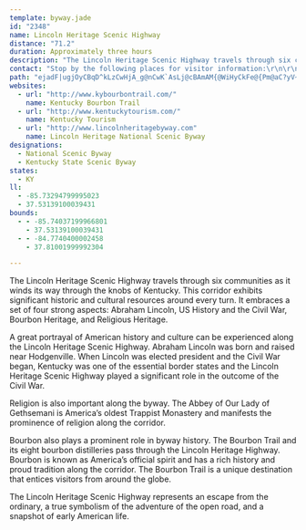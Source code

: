 ```yaml
---
template: byway.jade
id: "2348"
name: Lincoln Heritage Scenic Highway
distance: "71.2"
duration: Approximately three hours
description: "The Lincoln Heritage Scenic Highway travels through six communities as it winds its way through the knobs\r\nof Kentucky. This corridor is a national destination unto itself and exhibits significant historic and cultural resources around every turn. From the town of Hodgenville, through New Haven and Bardstown, on through Springfield and Perryville to Danville, the 71.2 miles of the Lincoln Heritage Scenic Highway proudly display the history and culture that the region was built upon."
contact: "Stop by the following places for visitor information:\r\n\r\n**[Hodgenville-LaRue County Chamber of Commerce](http://www.laruecountychamber.org/)**  \r\n270-358-3411 \r\n\r\n**[Bardstown-Nelson County Tourist & Convention Commission](http://www.visitbardstown.com/tourism/)**  \r\n800-638-4877  \r\n\r\n**[Springfield Tourism](http://www.springfieldky.org/play.html)**  \r\n859-336-5440\r\n\r\n**[Danville-Boyle County Convention and Visitors Bureau](http://betterindanville.com/Visiting-Here.aspx)**  800-755-0076"
path: "ejadF|ugjOyCBqD^kLzCwHjA_g@nCwK`AsLj@cBAmAM{@WiHyCkFe@{Pm@aC?yV~AO?u@Lc@H]Jo@RsAn@aLpHSJc@Tg@Ti@PkLlD_PpGkKnDiAVmBH{PBs@YISQKQsAAmRD{C^aEbByHb@aDDyAEwAc@mDuAaHs@oBgM}VaBsD_Lw^oCuKe@}Cy@iIgBiUUoFs@wVKyA_@eCy@yBiO}X_BsDmT{m@i@mB_@qBOwDHkDxC}\\tIkgABsAK{B[uBy@wC{JyXe@}@yAmB}AwAyQiJcE_BmCe@kUyBgBa@cBs@yAeA}BsCi@eAu@sBYsA[eCQ}DKuSS_JUgDoBcQu@eD{BiGwKuW{DaIg@y@m@m@uAk@yN_DgKmCcAa@oAeA}EmF_I}J_IyIaBaCmA_CwCaJ}@mBiAqA}AgAy@YiAeAqIiJkAiB}@uB}CaJu@yC}A_F}C}HsEcPq@}A}DcGeImN_McNyBmCgGeL_AyAcEmEmCgB_c@}RcDq@cBMm\\KgBScAWcCaA}AeAoAmAoByCiBiEuEgMoBeE{@sAsAsAcBmAeCkAsCq@}AMgTJ_CEwGqAsP{DuAm@]Qw@e@w@i@YU[Yq@q@U[o@y@U]Q[Ua@s@aBc@oAyBsHi@_BaAkDwAaFM[cAaCiBkD}A{BoC{CeNmMgDsDuDcF{QmU{BmBiC{AmNgFmGcDgEiCsAgAe@a@aByA_GuF}@}@wAsA}@u@aAs@cAo@cAm@gAm@}FmBiCaByAaBmAyB_AkCyDaNgAaCqAmBgByA_DwAoXuIoCkB_BaBcB_DiA{DYaBsE}`@aAmEmAeDeAgBoBmC{_@w^iBuB}ByDy@aBuAwEcCsJi@{AcAsBcAyA_AaAsC}A}HmBgBs@yg@eYeBqAgBgBiCwDqAyAiAu@uBy@sAQyA?sDp@_CrAuCrCqAz@{Aj@o@HeBLiCWoAg@sAkAeGsHaAyA}@aBgDaIoWoq@iFgMyFuLeAsBeCuDgCkC}BgBgEcC_Bm@wCs@a|@uLwG{A_FyAaI}CmGcDu_@oVaEeB_FyA}B_@oEa@gs@}AgGy@}Bi@iDqA}DkByEgD}C_DiLiNyFgEsHsDoEeBmJmEuNgGyBgAyB{AgD}C_C_DeFuHgByBkSqPuAy@uAe@mCa@mDWaBYuDeBme@m[gBoBc@cDrC}UTa@LCJGJIDKBM@MAG?ECMEICCCU?[bC{Sf@_HDaDUgONmGr@cFnBsKxAsDhBkCtMiPzKaKvJoIlA_BxAuC^eAd@yBb@eEbA}r@N{ETyDl@{E~@kFjFoVdBcHrAgD|@qAnCgC~EaCfVkJrBuA~@mAr@}At@mC\\yClBoi@~@kL~B}OrAsGnCgKjD}J~CsH|CaGbGgJt[mc@xAmCd@eBt@{FjB}UNqDDgCIaE_Cgi@IyF?{Ir@}`@^ePl@_FjAuEn@eBvAkC~AsBrBmBdDmBrOkF~BaA~NiIbCkBtJmIhBaCjAgDf@sCJeE[ge@D{HNyFv@mIz@aF`Lqb@j@oDLkBEaDqBmPWgE?aCTqCbEeZ^mIHcVNyBR{AhA{Dt@}AnAaBdM{N|DsFbXmZdJqHlVeT`E}CtBsArDiBbL_EpBgA|CyBby@mz@pCoCxCeCvFuDlDmBhCiAlb@_NtDwAvCmBtCwC`BcCnBqE~e@scBlAsDhAgCnA}BxAoB|DgEd]{VzJiIpDgDbHeI~c@gk@rBeE~@oC^eBXoBX}DXoNTaEr@yEt@mCbAaCnEoJvMaVtAyCxEkPvBwGlE{P`IyXhCsJN_A@[QyAgGu[yAuGc@eAo@{@wEsEiA_Bo@oBsBwJfJuDhAQlBMdLAxGY`F}@rBm@vFkC`\\e[nE{GtAkCtBoFx@eDrD}RrAmEx@qBhD{FtIoK`BeCjBgDbHiPjJwWnAgE\\_CZuEA_Fi@mGyBiLg@qDO_D?{DDaBl@_GjIos@d@aFPeEdJkaELmMAkb@`@gLhA{LdOsyAxA{Lt@kD|AsF`JcVnBmGrBqI\\_DhI_pCb@mJ`Fqn@d@wH|@e\\@yDBoQIaH_Am\\cAgMS_Fu@wJwJcaB_@u[J}PRiOrDyqBTcRKcIYeGyEyh@wBkTiBwTCkCHgDb@gDbCuNZ_EVuK@aJUge@MyB[eCkJak@{@gI_@uGW{LeAixAGuRJuNnDk~C\\uRlAgi@j@aOzCmn@pJcbClAq]rBy|@Zwx@?{OkBmsBZuMn@}Q|@aN^qNn@eLh@iCf@qAz@eAzAqAVMFEJONWNa@Tq@Lq@Lk@B[?Y?m@AUA[Au@C[UuDcA{Ji@aJNyFBoB?MByE?s@LsD@WFyBBeA`@uO"
websites: 
  - url: "http://www.kybourbontrail.com/"
    name: Kentucky Bourbon Trail
  - url: "http://www.kentuckytourism.com/"
    name: Kentucky Tourism
  - url: "http://www.lincolnheritagebyway.com"
    name: Lincoln Heritage National Scenic Byway
designations: 
  - National Scenic Byway
  - Kentucky State Scenic Byway
states: 
  - KY
ll: 
  - -85.73294799995023
  - 37.53139100039431
bounds: 
  - - -85.74037199966801
    - 37.53139100039431
  - - -84.7740400002458
    - 37.81001999992304

---
```


The Lincoln Heritage Scenic Highway travels through six communities as it winds its way through the knobs of Kentucky. This corridor exhibits significant historic and cultural resources around every turn. It embraces a set of four strong aspects: Abraham Lincoln, US History and the Civil War, Bourbon Heritage, and Religious Heritage. 

A great portrayal of American history and culture can be experienced along the Lincoln Heritage Scenic Highway. Abraham Lincoln was born and raised near Hodgenville. When Lincoln was elected president and the Civil War began, Kentucky was one of the essential border states and the Lincoln Heritage Scenic Highway played a significant role in the outcome of the Civil War.

Religion is also important along the byway. The Abbey of Our Lady of Gethsemani is America’s oldest Trappist Monastery and manifests the prominence of religion along the corridor. 

Bourbon also plays a prominent role in byway history. The Bourbon Trail and its eight bourbon distilleries pass through the Lincoln Heritage Highway. Bourbon is known as America’s official spirit and has a rich history and proud tradition along the corridor. The Bourbon Trail is a unique destination that entices visitors from around the globe.

The Lincoln Heritage Scenic Highway represents an escape from the ordinary, a true symbolism of the adventure of the open road, and a snapshot of early American life.